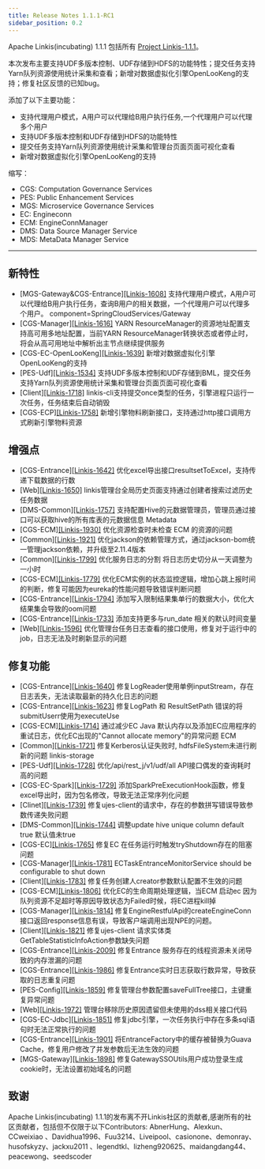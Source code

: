 ```yaml
---
title: Release Notes 1.1.1-RC1
sidebar_position: 0.2
--- 
```


Apache Linkis(incubating) 1.1.1 包括所有 [Project Linkis-1.1.1](https://github.com/apache/incubator-linkis/projects/18)。


本次发布主要支持UDF多版本控制、UDF存储到HDFS的功能特性；提交任务支持Yarn队列资源使用统计采集和查看；新增对数据虚拟化引擎OpenLooKeng的支持；修复社区反馈的已知bug。

添加了以下主要功能：
* 支持代理用户模式，A用户可以代理给B用户执行任务,一个代理用户可以代理多个用户
* 支持UDF多版本控制和UDF存储到HDFS的功能特性
* 提交任务支持Yarn队列资源使用统计采集和管理台页面页面可视化查看
* 新增对数据虚拟化引擎OpenLooKeng的支持

缩写：
- CGS: Computation Governance Services
- PES: Public Enhancement Services
- MGS: Microservice Governance Services
- EC:  Engineconn
- ECM: EngineConnManager
- DMS: Data Source Manager Service
- MDS: MetaData Manager Service

---

## 新特性

* \[MGS-Gateway&CGS-Entrance][[Linkis-1608]](https://github.com/apache/incubator-linkis/pull/1608) 支持代理用户模式，A用户可以代理给B用户执行任务，查询B用户的相关数据，一个代理用户可以代理多个用户。  component=SpringCloudServices/Gateway
* \[CGS-Manager][[Linkis-1616]](https://github.com/apache/incubator-linkis/pull/1616) YARN ResourceManager的资源地址配置支持高可用多地址配置，当前YARN ResourceManager转换状态或者停止时，将会从高可用地址中解析出主节点继续提供服务
* \[CGS-EC-OpenLooKeng][[Linkis-1639]](https://github.com/apache/incubator-linkis/issues/1639) 新增对数据虚拟化引擎OpenLooKeng的支持
* \[PES-Udf][[Linkis-1534]](https://github.com/apache/incubator-linkis/pull/1534) 支持UDF多版本控制和UDF存储到BML，提交任务支持Yarn队列资源使用统计采集和管理台页面页面可视化查看
* \[Client][[Linkis-1718]](https://github.com/apache/incubator-linkis/issues/1718) linkis-cli支持提交once类型的任务，引擎进程只运行一次任务，任务结束后自动销毁
* \[CGS-ECP][[Linkis-1758]](https://github.com/apache/incubator-linkis/issues/1758) 新增引擎物料刷新接口，支持通过http接口调用方式刷新引擎物料资源

## 增强点

* \[CGS-Entrance][[Linkis-1642]](https://github.com/apache/incubator-linkis/pull/1642) 优化excel导出接口resultsetToExcel，支持传递下载数据的行数
* \[Web][[Linkis-1650]](https://github.com/apache/incubator-linkis/issues/1650) linkis管理台全局历史页面支持通过创建者搜索过滤历史任务数据
* \[DMS-Common][[Linkis-1757]](https://github.com/apache/incubator-linkis/issues/1757) 支持配置Hive的元数据管理员，管理员通过接口可以获取hive的所有库表的元数据信息 Metadata
* \[CGS-ECM][[Linkis-1930]](https://github.com/apache/incubator-linkis/pull/1930) 优化资源检查时未检查 ECM 的资源的问题
* \[Common][[Linkis-1921]](https://github.com/apache/incubator-linkis/pull/1921)  优化jackson的依赖管理方式，通过jackson-bom统一管理jackson依赖，并升级至2.11.4版本
* \[Common][[Linkis-1799]](https://github.com/apache/incubator-linkis/pull/1799) 优化服务日志的分割 将日志历史切分从一天调整为一小时
* \[CGS-ECM][[Linkis-1779]](https://github.com/apache/incubator-linkis/issues/1779) 优化ECM实例的状态监控逻辑，增加心跳上报时间的判断，修复可能因为eureka的性能问题导致错误判断问题
* \[CGS-Entrance][[Linkis-1794]](https://github.com/apache/incubator-linkis/pull/1794) 添加写入限制结果集单行的数据大小，优化大结果集会导致的oom问题
* \[CGS-Entrance][[Linkis-1733]](https://github.com/apache/incubator-linkis/pull/1733) 添加支持更多与run_date 相关的默认时间变量
* \[Web][[Linkis-1596]](https://github.com/apache/incubator-linkis/issues/1596) 优化管理台任务日志查看的接口使用，修复对于运行中的job，日志无法及时刷新显示的问题


## 修复功能
* \[CGS-Entrance][[Linkis-1640]](https://github.com/apache/incubator-linkis/issues/1640)  修复LogReader使用单例inputStream，存在日志丢失，无法读取最新的持久化日志的问题
* \[CGS-Entrance][[Linkis-1623]](https://github.com/apache/incubator-linkis/issues/1623)  修复LogPath 和 ResultSetPath 错误的将submitUserr使用为executeUse
* \[CGS-ECM][[Linkis-1714]](https://github.com/apache/incubator-linkis/pull/1714) 通过减少EC Java 默认内存以及添加EC应用程序的重试日志，优化EC出现的"Cannot allocate memory"的异常问题  ECM
* \[Common][[Linkis-1721]](https://github.com/apache/incubator-linkis/pull/1721)   修复Kerberos认证失败时, hdfsFileSystem未进行刷新的问题  linkis-storage
* \[PES-Udf][[Linkis-1728]](https://github.com/apache/incubator-linkis/pull/1728)  优化/api/rest_j/v1/udf/all API接口偶发的查询耗时高的问题
* \[CGS-EC-Spark][[Linkis-1729]](https://github.com/apache/incubator-linkis/pull/1729) 添加SparkPreExecutionHook函数，修复excel导出时，因为包名修改，导致无法正常序列化问题
* \[Clinet][[Linkis-1739]](https://github.com/apache/incubator-linkis/pull/1739) 修复ujes-client的请求中，存在的参数拼写错误导致参数传递失败问题
* \[DMS-Common][[Linkis-1744]](https://github.com/apache/incubator-linkis/pull/1744) 调整update hive unique column default true 默认值未true
* \[CGS-EC][[Linkis-1765]](https://github.com/apache/incubator-linkis/issues/1765) 修复EC 在任务运行时触发tryShutdown存在的阻塞问题
* \[CGS-Manager][[Linkis-1781]](https://github.com/apache/incubator-linkis/issues/1781) ECTaskEntranceMonitorService should be configurable to shut down
* \[Client][[Linkis-1783]](https://github.com/apache/incubator-linkis/pull/1783) 修复任务创建人creator参数默认配置不生效的问题 
* \[CGS-ECM][[Linkis-1806]](https://github.com/apache/incubator-linkis/pull/1806) 优化EC的生命周期处理逻辑，当ECM 启动ec 因为队列资源不足超时等原因导致状态为Failed时候，将EC进程kill掉
* \[CGS-Manager][[Linkis-1814]](https://github.com/apache/incubator-linkis/pull/1814) 修复EngineRestfulApi的createEngineConn接口返回response信息有误，导致客户端调用出现NPE的问题。
* \[Client][[Linkis-1821]](https://github.com/apache/incubator-linkis/pull/1821)  修复ujes-client 请求实体类GetTableStatisticInfoAction参数缺失问题
* \[CGS-Entrance][[Linkis-2009]](https://github.com/apache/incubator-linkis/issues/2009) 修复Entrance 服务存在的线程资源未关闭导致的内存泄漏的问题
* \[CGS-Entrance][[Linkis-1986]](https://github.com/apache/incubator-linkis/issues/1986) 修复Entrance实时日志获取行数异常，导致获取的日志重复问题
* \[PES-Config][[Linkis-1859]](https://github.com/apache/incubator-linkis/issues/1859) 修复管理台参数配置saveFullTree接口，主键重复异常问题
* \[Web][[Linkis-1972]](https://github.com/apache/incubator-linkis/pull/1972) 管理台移除历史原因遗留但未使用的dss相关接口代码
* \[CGS-EC-Jdbc][[Linkis-1851]](https://github.com/apache/incubator-linkis/issues/1851) 修复jdbc引擎，一次任务执行中存在多条sql语句时无法正常执行的问题
* \[CGS-Entrance][[Linkis-1901]](https://github.com/apache/incubator-linkis/issues/1901) 将EntranceFactory中的缓存被替换为Guava Cache，修复用户修改了并发参数后无法生效的问题
* \[MGS-Gateway][[Linkis-1898]](https://github.com/apache/incubator-linkis/pull/1898)  修复GatewaySSOUtils用户成功登录生成cookie时，无法设置初始域名的问题

## 致谢 

Apache Linkis(incubating) 1.1.1的发布离不开Linkis社区的贡献者,感谢所有的社区贡献者，包括但不仅限于以下Contributors: AbnerHung、Alexkun、CCweixiao 、Davidhua1996、Fuu3214、Liveipool、casionone、demonray、husofskyzy、jackxu2011 、legendtkl、lizheng920625、maidangdang44、peacewong、seedscoder